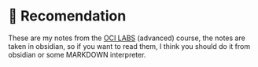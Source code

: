 # 🍁 Recomendation


These are my notes from the [OCI LABS](https://ocilabs.cl) (advanced) course, the notes are taken in obsidian, so if you want to read them, I think you should do it from obsidian or some MARKDOWN interpreter.
